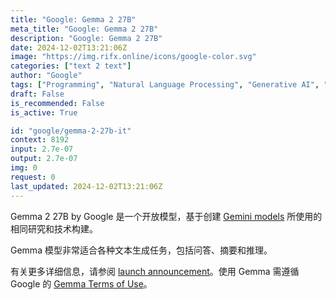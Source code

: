 ```yaml
---
title: "Google: Gemma 2 27B"
meta_title: "Google: Gemma 2 27B"
description: "Google: Gemma 2 27B"
date: 2024-12-02T13:21:06Z
image: "https://img.rifx.online/icons/google-color.svg"
categories: ["text 2 text"]
author: "Google"
tags: ["Programming", "Natural Language Processing", "Generative AI", "Chatbots", "Technology/Web"]
draft: False
is_recommended: False
is_active: True

id: "google/gemma-2-27b-it"
context: 8192
input: 2.7e-07
output: 2.7e-07
img: 0
request: 0
last_updated: 2024-12-02T13:21:06Z
---
```


Gemma 2 27B by Google 是一个开放模型，基于创建 [Gemini models](/models?q=gemini) 所使用的相同研究和技术构建。

Gemma 模型非常适合各种文本生成任务，包括问答、摘要和推理。

有关更多详细信息，请参阅 [launch announcement](https://blog.google/technology/developers/google-gemma-2/)。使用 Gemma 需遵循 Google 的 [Gemma Terms of Use](https://ai.google.dev/gemma/terms)。

